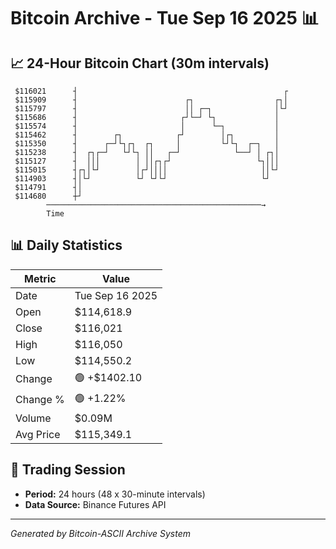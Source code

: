 # Bitcoin Archive - Tue Sep 16 2025 📊

## 📈 24-Hour Bitcoin Chart (30m intervals)

```
 $116021      ┤                                              ┌ 
 $115909      ┤                        ┌┐                  ┌┐│ 
 $115797      ┤                        ││ ┌─┐              │└┘ 
 $115686      ┤                       ┌┘└─┘ └┐             │   
 $115574      ┤                       │      └─┐           │   
 $115462      ┤        ┌┐            ┌┘        │┌┐         │   
 $115350      ┤      ┌─┘└┐┌┐  ┌┐     │         └┘└┐  ┌─┐   │   
 $115238      ┤  ┌┐┌─┘   └┘└┐ ││   ┌─┘            └──┘ │ ┌┐│   
 $115127      ┤  │││        │ ││┌┐┌┘                   └┐│││   
 $115015      ┤┌┐│└┘        │┌┘││││                     ││└┘   
 $114903      ┤│└┘          └┘ └┘└┘                     └┘     
 $114791      ┤│                                               
 $114680      ┼┘                                               
        ────────────────────────────────────────────────→
        Time
```

## 📊 Daily Statistics

| Metric | Value |
|--------|-------|
| Date | Tue Sep 16 2025 |
| Open | $114,618.9 |
| Close | $116,021 |
| High | $116,050 |
| Low | $114,550.2 |
| Change | 🟢 +$1402.10 |
| Change % | 🟢 +1.22% |
| Volume | $0.09M |
| Avg Price | $115,349.1 |

## 📅 Trading Session

- **Period:** 24 hours (48 x 30-minute intervals)
- **Data Source:** Binance Futures API

---
*Generated by Bitcoin-ASCII Archive System*
